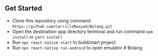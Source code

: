## Get Started

- Clone this repository using command `https://github.com/CarrilloRasyad/Bolang.git`
- Open the destination-app directory teriminal and run command `npm install` or `yarn install`
- Run `npx react-native start` to build/start project
- Run `npx react-native run-android` to open emulator
#   B o l a n g 
 
 
